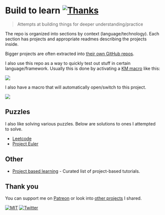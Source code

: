 # Build to learn [![Thanks](http://bit.ly/saythankss)](https://patreon.com/nikitavoloboev)

> Attempts at building things for deeper understanding/practice

The repo is organized into sections by context (language/technology). Each section has projects and appropriate readmes describing the projects inside.

Bigger projects are often extracted into [their own GitHub repos](https://wiki.nikitavoloboev.xyz/sharing/my-github).

I also use this repo as a way to quickly test out stuff in certain language/framework. Usually this is done by activating a [KM macro](https://wiki.nikitavoloboev.xyz/macos/macos-apps/keyboard-maestro/km-macros) like this:

![](https://i.imgur.com/Ql9fn6L.png)

I also have a macro that will automatically open/switch to this project.

![](https://i.imgur.com/R5EBmX3.png)

## Puzzles

I also like solving various puzzles. Below are solutions to ones I attempted to solve.

- [Leetcode](https://github.com/nikitavoloboev/leetcode)
- [Project Euler](https://github.com/nikitavoloboev/euler)

## Other

- [Project based learning](https://github.com/tuvtran/project-based-learning#readme) - Curated list of project-based tutorials.

## Thank you

You can support me on [Patreon](https://www.patreon.com/nikitavoloboev) or look into [other projects](https://nikitavoloboev.xyz/projects) I shared.

[![MIT](https://bit.ly/mitbadge)](LICENSE) [![Twitter](https://bit.ly/nikitweet)](https://twitter.com/nikitavoloboev)
